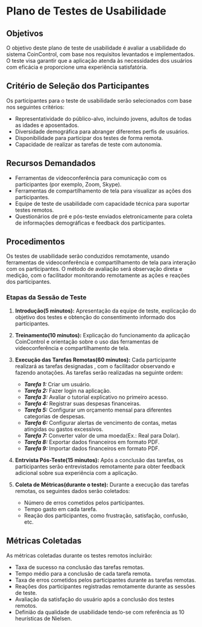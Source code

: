 # Plano de Testes de Usabilidade

## Objetivos
O objetivo deste plano de teste de usabilidade é avaliar a usabilidade do sistema CoinControl, com base nos requisitos levantados e implementados. O teste visa garantir que a aplicação atenda às necessidades dos usuários com eficácia e proporcione uma experiência satisfatória.

## Critério de Seleção dos Participantes
Os participantes para o teste de usabilidade serão selecionados com base nos seguintes critérios:

- Representatividade do público-alvo, incluindo jovens, adultos de todas as idades e aposentados.
- Diversidade demográfica para abranger diferentes perfis de usuários.
- Disponibilidade para participar dos testes de forma remota.
- Capacidade de realizar as tarefas de teste com autonomia.

## Recursos Demandados

- Ferramentas de videoconferência para comunicação com os participantes (por exemplo, Zoom, Skype).
- Ferramentas de compartilhamento de tela para visualizar as ações dos participantes.
- Equipe de teste de usabilidade com capacidade técnica para suportar testes remotos.
- Questionários de pré e pós-teste enviados eletronicamente para coleta de informações demográficas e feedback dos participantes.

## Procedimentos
Os testes de usabilidade serão conduzidos remotamente, usando ferramentas de videoconferência e compartilhamento de tela para interação com os participantes. O método de avaliação será observação direta e medição, com o facilitador monitorando remotamente as ações e reações dos participantes.

### Etapas da Sessão de Teste

1. **Introdução(5 minutos):** Apresentação da equipe de teste, explicação do objetivo dos testes e obtenção do consentimento informado dos participantes.
2. **Treinamento(10 minutos):** Explicação do funcionamento da aplicação CoinControl e orientação sobre o uso das ferramentas de videoconferência e compartilhamento de tela.
3. **Execução das Tarefas Remotas(60 minutos):** Cada participante realizará as tarefas designadas , com o facilitador observando e fazendo anotações. As tarefas serão realizadas na seguinte ordem:

   - ***Tarefa 1:*** Criar um usuário.
   - ***Tarefa 2:*** Fazer login na aplicação.
   - ***Tarefa 3:*** Avaliar o tutorial explicativo no primeiro acesso.
   - ***Tarefa 4:*** Registrar suas despesas financeiras.
   - ***Tarefa 5:*** Configurar um orçamento mensal para diferentes categorias de despesas.
   - ***Tarefa 6:*** Configurar alertas de vencimento de contas, metas atingidas ou gastos excessivos.
   - ***Tarefa 7:*** Converter valor de uma moeda(Ex.: Real para Dolar).
   - ***Tarefa 8:*** Exportar dados financeiros em formato PDF.
   - ***Tarefa 9:*** Importar dados financeiros em formato PDF.

4. **Entrvista Pós-Teste(15 minutos):** Após a conclusão das tarefas, os participantes serão entrevistados remotamente para obter feedback adicional sobre sua experiência com a aplicação.
5. **Coleta de Métricas(durante o teste):** Durante a execução das tarefas remotas, os seguintes dados serão coletados:
    
    - Número de erros cometidos pelos participantes.
    - Tempo gasto em cada tarefa.
    - Reação dos participantes, como frustração, satisfação, confusão, etc.

## Métricas Coletadas
As métricas coletadas durante os testes remotos incluirão:

- Taxa de sucesso na conclusão das tarefas remotas.
- Tempo médio para a conclusão de cada tarefa remota.
- Taxa de erros cometidos pelos participantes durante as tarefas remotas.
- Reações dos participantes registradas remotamente durante as sessões de teste.
- Avaliação da satisfação do usuário após a conclusão dos testes remotos.
- Definião da qualidade de usabilidade tendo-se com referência as 10 heurísticas de Nielsen.
